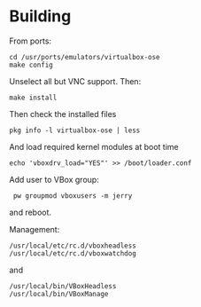 # Building

From ports:

```
cd /usr/ports/emulators/virtualbox-ose
make config
```

Unselect all but VNC support. Then:

```
make install
```

Then check the installed files

```
pkg info -l virtualbox-ose | less
```

And load required kernel modules at boot time

```
echo 'vboxdrv_load="YES"' >> /boot/loader.conf
```

Add user to VBox group:

```
 pw groupmod vboxusers -m jerry
```

and reboot.

Management:

```
/usr/local/etc/rc.d/vboxheadless
/usr/local/etc/rc.d/vboxwatchdog
```

and

```
/usr/local/bin/VBoxHeadless
/usr/local/bin/VBoxManage
```
